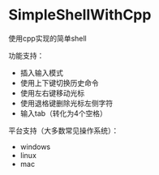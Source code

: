 # SimpleShellWithCpp

使用cpp实现的简单shell

功能支持：

+ 插入输入模式
+ 使用上下键切换历史命令
+ 使用左右键移动光标
+ 使用退格键删除光标左侧字符
+ 输入tab（转化为4个空格）

平台支持（大多数常见操作系统）：

+ windows
+ linux
+ mac